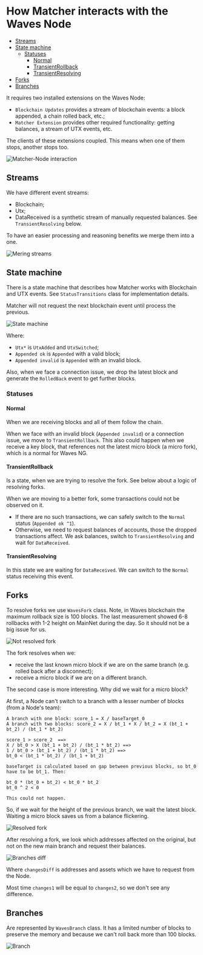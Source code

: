 # How Matcher interacts with the Waves Node

  * [Streams](#streams)
  * [State machine](#state-machine)
     * [Statuses](#statuses)
        * [Normal](#normal)
        * [TransientRollback](#transientrollback)
        * [TransientResolving](#transientresolving)
  * [Forks](#forks)
  * [Branches](#branches)

It requires two installed extensions on the Waves Node:
* `Blockchain Updates` provides a stream of blockchain events: a block appended, a chain rolled back, etc.;
* `Matcher Extension` provides other required functionality: getting balances, a stream of UTX events, etc.

The clients of these extensions coupled. This means when one of them stops, another stops too.

![Matcher-Node interaction](./images/wni-ext.svg)

## Streams

We have different event streams: 
* Blockchain;
* Utx;
* DataReceived is a synthetic stream of manually requested balances. See `TransientResolving` below.

To have an easier processing and reasoning benefits we merge them into a one.

![Mering streams](./images/wni-streams.svg)

## State machine

There is a state machine that describes how Matcher works with Blockchain and UTX events.
See `StatusTransitions` class for implementation details.

Matcher will not request the next blockchain event until process the previous.

![State machine](./images/wni-state-machine.svg)

Where:
* `Utx*` is `UtxAdded` and `UtxSwitched`;
* `Appended ok` is `Appended` with a valid block;
* `Appended invalid` is `Appended` with an invalid block.

Also, when we face a connection issue, we drop the latest block and generate the `RolledBack` event to get further blocks.

### Statuses

#### Normal

When we are receiving blocks and all of them follow the chain. 

When we face with an invalid block (`Appended invalid`) or a connection issue, we move to `TransientRollback`. 
This also could happen when we receive a key block, that references not the latest micro block (a micro fork), which is a normal for Waves NG. 

#### TransientRollback

Is a state, when we are trying to resolve the fork. See below about a logic of resolving forks.

When we are moving to a better fork, some transactions could not be observed on it. 
* If there are no such transactions, we can safely switch to the `Normal` status (`Appended ok ^1`).
* Otherwise, we need to request balances of accounts, those the dropped transactions affect. 
    We ask balances, switch to `TransientResolving` and wait for `DataReceived`.

#### TransientResolving

In this state we are waiting for `DataReceived`. We can switch to the `Normal` status receiving this event.

## Forks

To resolve forks we use `WavesFork` class. Note, in Waves blockchain the maximum rollback size is 100 blocks.
The last measurement showed 6-8 rollbacks with 1-2 height on MainNet during the day. 
So it should not be a big issue for us.

![Not resolved fork](./images/wni-not-resolved-fork.svg)

The fork resolves when we:
* receive the last known micro block if we are on the same branch (e.g. rolled back after a disconnect);
* receive a micro block if we are on a different branch.

The second case is more interesting. Why did we wait for a micro block? 

At first, a Node can't switch to a branch with a lesser number of blocks (from a Node's team):
```
A branch with one block: score_1 = X / baseTarget_0
A branch with two blocks: score_2 = X / bt_1 + X / bt_2 = X (bt_1 + bt_2) / (bt_1 * bt_2)

score_1 > score_2  ==>
X / bt_0 > X (bt_1 + bt_2) / (bt_1 * bt_2) ==>
1 / bt_0 > (bt_1 + bt_2) / (bt_1 * bt_2) ==>
bt_0 < (bt_1 * bt_2) / (bt_1 + bt_2)

baseTarget is calculated based on gap between previous blocks, so bt_0 have to be bt_1. Then:

bt_0 * (bt_0 + bt_2) < bt_0 * bt_2
bt_0 ^ 2 < 0 

This could not happen.
```

So, if we wait for the height of the previous branch, we wait the latest block.
Waiting a micro block saves us from a balance flickering.

![Resolved fork](./images/wni-resolved-fork.svg)

After resolving a fork, we look which addresses affected on the original, but not on the new main branch and
request their balances.

![Branches diff](./images/wni-branches-diff.svg)

Where `changesDiff` is addresses and assets which we have to request from the Node.

Most time `changes1` will be equal to `changes2`, so we don't see any difference.  

## Branches

Are represented by `WavesBranch` class. It has a limited number of blocks to preserve the memory and 
because we can't roll back more than 100 blocks.

![Branch](./images/wni-branch.svg)
